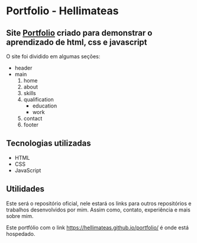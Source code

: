 # Portfolio - Hellimateas
## Site <a href="https://hellimateas.github.io/portfolio/"  target="_blank" rel="noopener noreferrer">Portfolio</a> criado para demonstrar o aprendizado de html, css e javascript
<p> 
  O site foi dividido em algumas seções:
  <ul>
    <li>header
    <li>main
      <ol>
        <li>home
        <li>about
        <li>skills
        <li>qualification
          <ul>
            <li>education
            <li>work
          </ul>
        <li>contact
        <li>footer
      </ol>
  </ul>
  
</p>

## Tecnologias utilizadas
  <ul>
    <li> HTML
    <li> CSS
    <li> JavaScript
  </ul>
  
## Utilidades

<p>
  Este será o repositório oficial, nele estará os links para outros repositórios e trabalhos desenvolvidos por mim. Assim como, contato, experiência e mais sobre mim.
</p>

Este portfólio com o link <https://hellimateas.github.io/portfolio/> é onde está hospedado.
